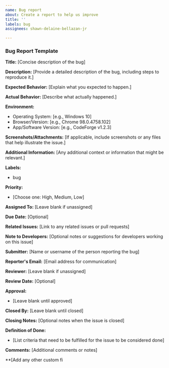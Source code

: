 ```yaml
---
name: Bug report
about: Create a report to help us improve
title: ''
labels: bug
assignees: shawn-delaine-bellazan-jr

---
```


### Bug Report Template

**Title:**
[Concise description of the bug]

**Description:**
[Provide a detailed description of the bug, including steps to reproduce it.]

**Expected Behavior:**
[Explain what you expected to happen.]

**Actual Behavior:**
[Describe what actually happened.]

**Environment:**
- Operating System: [e.g., Windows 10]
- Browser/Version: [e.g., Chrome 98.0.4758.102]
- App/Software Version: [e.g., CodeForge v1.2.3]

**Screenshots/Attachments:**
[If applicable, include screenshots or any files that help illustrate the issue.]

**Additional Information:**
[Any additional context or information that might be relevant.]

**Labels:**
- bug

**Priority:**
- [Choose one: High, Medium, Low]

**Assigned To:**
[Leave blank if unassigned]

**Due Date:**
[Optional]

**Related Issues:**
[Link to any related issues or pull requests]

**Note to Developers:**
[Optional notes or suggestions for developers working on this issue]

**Submitter:**
[Name or username of the person reporting the bug]

**Reporter's Email:**
[Email address for communication]

**Reviewer:**
[Leave blank if unassigned]

**Review Date:**
[Optional]

**Approval:**
- [Leave blank until approved]

**Closed By:**
[Leave blank until closed]

**Closing Notes:**
[Optional notes when the issue is closed]

**Definition of Done:**
- [List criteria that need to be fulfilled for the issue to be considered done]

**Comments:**
[Additional comments or notes]

**[Add any other custom fi
